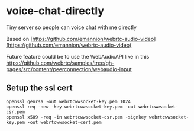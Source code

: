 # voice-chat-directly

Tiny server so people can voice chat with me directly

Based on [https://github.com/emannion/webrtc-audio-video](https://github.com/emannion/webrtc-audio-video)

Future feature could be to use the WebAudioAPI like in this [https://github.com/webrtc/samples/tree/gh-pages/src/content/peerconnection/webaudio-input
](https://github.com/webrtc/samples/tree/gh-pages/src/content/peerconnection/webaudio-input
)

## Setup the ssl cert
```
openssl genrsa -out webrtcwwsocket-key.pem 1024
openssl req -new -key webrtcwwsocket-key.pem -out webrtcwwsocket-csr.pem
openssl x509 -req -in webrtcwwsocket-csr.pem -signkey webrtcwwsocket-key.pem -out webrtcwwsocket-cert.pem
```